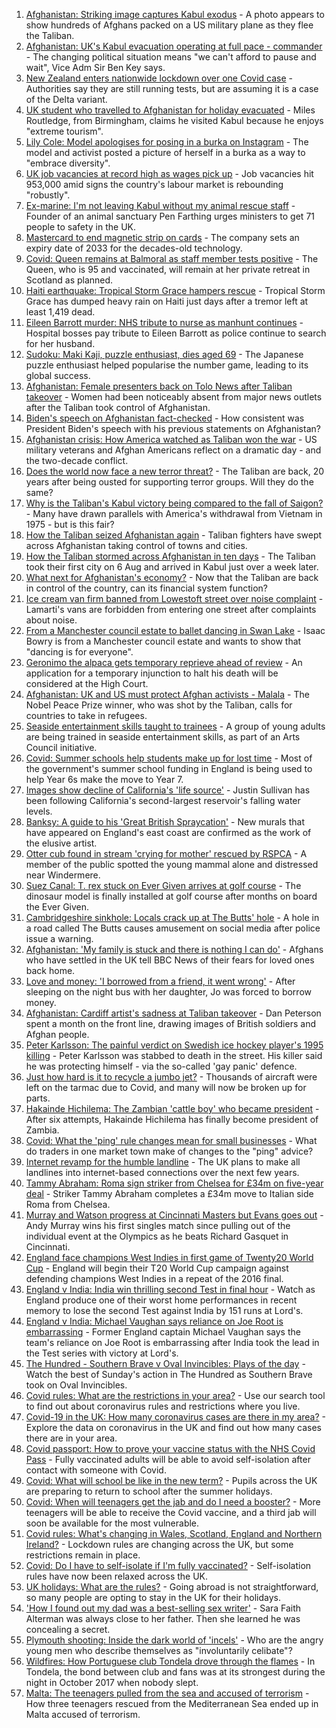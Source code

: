 1. [Afghanistan: Striking image captures Kabul exodus](https://www.bbc.co.uk/news/world-asia-58242733) - A photo appears to show hundreds of Afghans packed on a US military plane as they flee the Taliban.
2. [Afghanistan: UK's Kabul evacuation operating at full pace - commander](https://www.bbc.co.uk/news/uk-58244927) - The changing political situation means "we can't afford to pause and wait", Vice Adm Sir Ben Key says.
3. [New Zealand enters nationwide lockdown over one Covid case](https://www.bbc.co.uk/news/world-asia-58241619) - Authorities say they are still running tests, but are assuming it is a case of the Delta variant.
4. [UK student who travelled to Afghanistan for holiday evacuated](https://www.bbc.co.uk/news/uk-england-birmingham-58244518) - Miles Routledge, from Birmingham, claims he visited Kabul because he enjoys "extreme tourism".
5. [Lily Cole: Model apologises for posing in a burka on Instagram](https://www.bbc.co.uk/news/entertainment-arts-58245304) - The model and activist posted a picture of herself in a burka as a way to "embrace diversity".
6. [UK job vacancies at record high as wages pick up](https://www.bbc.co.uk/news/business-58241006) - Job vacancies hit 953,000 amid signs the country's labour market is rebounding "robustly".
7. [Ex-marine: I'm not leaving Kabul without my animal rescue staff](https://www.bbc.co.uk/news/uk-58240838) - Founder of an animal sanctuary Pen Farthing urges ministers to get 71 people to safety in the UK.
8. [Mastercard to end magnetic strip on cards](https://www.bbc.co.uk/news/technology-58206591) - The company sets an expiry date of 2033 for the decades-old technology.
9. [Covid: Queen remains at Balmoral as staff member tests positive](https://www.bbc.co.uk/news/uk-scotland-north-east-orkney-shetland-58245334) - The Queen, who is 95 and vaccinated, will remain at her private retreat in Scotland as planned.
10. [Haiti earthquake: Tropical Storm Grace hampers rescue](https://www.bbc.co.uk/news/world-latin-america-58222888) - Tropical Storm Grace has dumped heavy rain on Haiti just days after a tremor left at least 1,419 dead.
11. [Eileen Barrott murder: NHS tribute to nurse as manhunt continues](https://www.bbc.co.uk/news/uk-england-leeds-58243279) - Hospital bosses pay tribute to Eileen Barrott as police continue to search for her husband.
12. [Sudoku: Maki Kaji, puzzle enthusiast, dies aged 69](https://www.bbc.co.uk/news/world-asia-58243126) - The Japanese puzzle enthusiast helped popularise the number game, leading to its global success.
13. [Afghanistan: Female presenters back on Tolo News after Taliban takeover](https://www.bbc.co.uk/news/world-asia-58241000) - Women had been noticeably absent from major news outlets after the Taliban took control of Afghanistan.
14. [Biden's speech on Afghanistan fact-checked](https://www.bbc.co.uk/news/58243158) - How consistent was President Biden's speech with his previous statements on Afghanistan?
15. [Afghanistan crisis: How America watched as Taliban won the war](https://www.bbc.co.uk/news/world-us-canada-58245056) - US military veterans and Afghan Americans reflect on a dramatic day - and the two-decade conflict.
16. [Does the world now face a new terror threat?](https://www.bbc.co.uk/news/world-asia-58232041) - The Taliban are back, 20 years after being ousted for supporting terror groups. Will they do the same?
17. [Why is the Taliban's Kabul victory being compared to the fall of Saigon?](https://www.bbc.co.uk/news/world-asia-58234884) - Many have drawn parallels with America's withdrawal from Vietnam in 1975 - but is this fair?
18. [How the Taliban seized Afghanistan again](https://www.bbc.co.uk/news/world-asia-58238023) - Taliban fighters have swept across Afghanistan taking control of towns and cities.
19. [How the Taliban stormed across Afghanistan in ten days](https://www.bbc.co.uk/news/world-58232525) - The Taliban took their first city on 6 Aug and arrived in Kabul just over a week later.
20. [What next for Afghanistan's economy?](https://www.bbc.co.uk/news/business-58235185) - Now that the Taliban are back in control of the country, can its financial system function?
21. [Ice cream van firm banned from Lowestoft street over noise complaint](https://www.bbc.co.uk/news/uk-england-suffolk-58243851) - Lamarti's vans are forbidden from entering one street after complaints about noise.
22. [From a Manchester council estate to ballet dancing in Swan Lake](https://www.bbc.co.uk/news/uk-england-manchester-58206917) - Isaac Bowry is from a Manchester council estate and wants to show that "dancing is for everyone".
23. [Geronimo the alpaca gets temporary reprieve ahead of review](https://www.bbc.co.uk/news/uk-england-gloucestershire-58241387) - An application for a temporary injunction to halt his death will be considered at the High Court.
24. [Afghanistan: UK and US must protect Afghan activists - Malala](https://www.bbc.co.uk/news/uk-58237871) - The Nobel Peace Prize winner, who was shot by the Taliban, calls for countries to take in refugees.
25. [Seaside entertainment skills taught to trainees](https://www.bbc.co.uk/news/uk-58108636) - A group of young adults are being trained in seaside entertainment skills, as part of an Arts Council initiative.
26. [Covid: Summer schools help students make up for lost time](https://www.bbc.co.uk/news/education-58231727) - Most of the government's summer school funding in England is being used to help Year 6s make the move to Year 7.
27. [Images show decline of California's 'life source'](https://www.bbc.co.uk/news/world-us-canada-58232044) - Justin Sullivan has been following California's second-largest reservoir's falling water levels.
28. [Banksy: A guide to his 'Great British Spraycation'](https://www.bbc.co.uk/news/uk-england-norfolk-58145220) - New murals that have appeared on England's east coast are confirmed as the work of the elusive artist.
29. [Otter cub found in stream 'crying for mother' rescued by RSPCA](https://www.bbc.co.uk/news/uk-england-cumbria-58236045) - A member of the public spotted the young mammal alone and distressed near Windermere.
30. [Suez Canal: T. rex stuck on Ever Given arrives at golf course](https://www.bbc.co.uk/news/uk-england-cambridgeshire-58232355) - The dinosaur model is finally installed at golf course after months on board the Ever Given.
31. [Cambridgeshire sinkhole: Locals crack up at The Butts' hole](https://www.bbc.co.uk/news/uk-england-cambridgeshire-58172334) - A hole in a road called The Butts causes amusement on social media after police issue a warning.
32. [Afghanistan: 'My family is stuck and there is nothing I can do'](https://www.bbc.co.uk/news/uk-58233043) - Afghans who have settled in the UK tell BBC News of their fears for loved ones back home.
33. [Love and money: 'I borrowed from a friend, it went wrong'](https://www.bbc.co.uk/news/business-57824096) - After sleeping on the night bus with her daughter, Jo was forced to borrow money.
34. [Afghanistan: Cardiff artist's sadness at Taliban takeover](https://www.bbc.co.uk/news/uk-wales-58233157) - Dan Peterson spent a month on the front line, drawing images of British soldiers and Afghan people.
35. [Peter Karlsson: The painful verdict on Swedish ice hockey player's 1995 killing](https://www.bbc.co.uk/sport/ice-hockey/58101549) - Peter Karlsson was stabbed to death in the street. His killer said he was protecting himself - via the so-called 'gay panic' defence.
36. [Just how hard is it to recycle a jumbo jet?](https://www.bbc.co.uk/news/business-57983174) - Thousands of aircraft were left on the tarmac due to Covid, and many will now be broken up for parts.
37. [Hakainde Hichilema: The Zambian 'cattle boy' who became president](https://www.bbc.co.uk/news/world-africa-58229710) - After six attempts, Hakainde Hichilema has finally become president of Zambia.
38. [Covid: What the 'ping' rule changes mean for small businesses](https://www.bbc.co.uk/news/uk-england-suffolk-58231657) - What do traders in one market town make of changes to the "ping" advice?
39. [Internet revamp for the humble landline](https://www.bbc.co.uk/news/technology-58233420) - The UK plans to make all landlines into internet-based connections over the next few years.
40. [Tammy Abraham: Roma sign striker from Chelsea for £34m on five-year deal](https://www.bbc.co.uk/sport/football/58242137) - Striker Tammy Abraham completes a £34m move to Italian side Roma from Chelsea.
41. [Murray and Watson progress at Cincinnati Masters but Evans goes out](https://www.bbc.co.uk/sport/tennis/58241193) - Andy Murray wins his first singles match since pulling out of the individual event at the Olympics as he beats Richard Gasquet in Cincinnati.
42. [England face champions West Indies in first game of Twenty20 World Cup](https://www.bbc.co.uk/sport/cricket/58243148) - England will begin their T20 World Cup campaign against defending champions West Indies in a repeat of the 2016 final.
43. [England v India: India win thrilling second Test in final hour](https://www.bbc.co.uk/sport/av/cricket/58238207) - Watch as England produce one of their worst home performances in recent memory to lose the second Test against India by 151 runs at Lord's.
44. [England v India: Michael Vaughan says reliance on Joe Root is embarrassing](https://www.bbc.co.uk/sport/av/cricket/58238210) - Former England captain Michael Vaughan says the team's reliance on Joe Root is embarrassing after India took the lead in the Test series with victory at Lord's.
45. [The Hundred - Southern Brave v Oval Invincibles: Plays of the day](https://www.bbc.co.uk/sport/av/cricket/58238660) - Watch the best of Sunday's action in The Hundred as Southern Brave took on Oval Invincibles.
46. [Covid rules: What are the restrictions in your area?](https://www.bbc.co.uk/news/uk-54373904) - Use our search tool to find out about coronavirus rules and restrictions where you live.
47. [Covid-19 in the UK: How many coronavirus cases are there in my area?](https://www.bbc.co.uk/news/uk-51768274) - Explore the data on coronavirus in the UK and find out how many cases there are in your area.
48. [Covid passport: How to prove your vaccine status with the NHS Covid Pass](https://www.bbc.co.uk/news/explainers-55718553) - Fully vaccinated adults will be able to avoid self-isolation after contact with someone with Covid.
49. [Covid: What will school be like in the new term?](https://www.bbc.co.uk/news/education-51643556) - Pupils across the UK are preparing to return to school after the summer holidays.
50. [Covid: When will teenagers get the jab and do I need a booster?](https://www.bbc.co.uk/news/health-55045639) - More teenagers will be able to receive the Covid vaccine, and a third jab will soon be available for the most vulnerable.
51. [Covid rules: What's changing in Wales, Scotland, England and Northern Ireland?](https://www.bbc.co.uk/news/explainers-52530518) - Lockdown rules are changing across the UK, but some restrictions remain in place.
52. [Covid: Do I have to self-isolate if I'm fully vaccinated?](https://www.bbc.co.uk/news/explainers-54239922) - Self-isolation rules have now been relaxed across the UK.
53. [UK holidays: What are the rules?](https://www.bbc.co.uk/news/explainers-52646738) - Going abroad is not straightforward, so many people are opting to stay in the UK for their holidays.
54. ['How I found out my dad was a best-selling sex writer'](https://www.bbc.co.uk/news/stories-58171940) - Sara Faith Alterman was always close to her father. Then she learned he was concealing a secret.
55. [Plymouth shooting: Inside the dark world of 'incels'](https://www.bbc.co.uk/news/blogs-trending-44053828) - Who are the angry young men who describe themselves as "involuntarily celibate"?
56. [Wildfires: How Portuguese club Tondela drove through the flames](https://www.bbc.co.uk/sport/football/58101546) - In Tondela, the bond between club and fans was at its strongest during the night in October 2017 when nobody slept.
57. [Malta: The teenagers pulled from the sea and accused of terrorism](https://www.bbc.co.uk/news/world-57988934) - How three teenagers rescued from the Mediterranean Sea ended up in Malta accused of terrorism.
